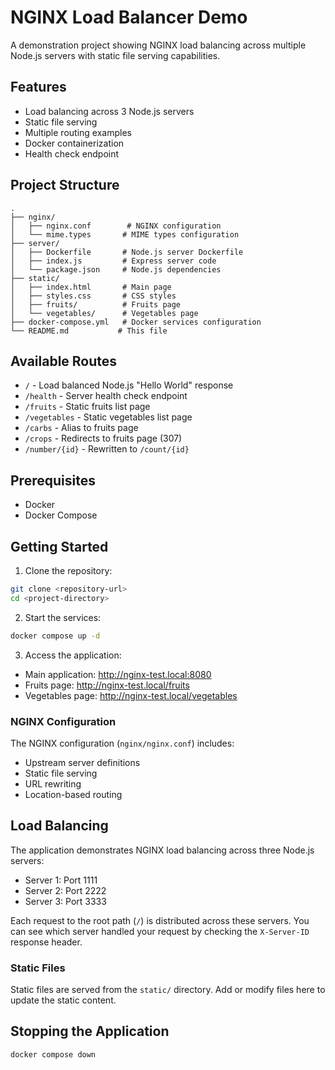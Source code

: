 # NGINX Load Balancer Demo

A demonstration project showing NGINX load balancing across multiple Node.js servers with static file serving capabilities.

## Features

- Load balancing across 3 Node.js servers
- Static file serving
- Multiple routing examples
- Docker containerization
- Health check endpoint

## Project Structure

```
.
├── nginx/
│   ├── nginx.conf        # NGINX configuration
│   └── mime.types       # MIME types configuration
├── server/
│   ├── Dockerfile       # Node.js server Dockerfile
│   ├── index.js         # Express server code
│   └── package.json     # Node.js dependencies
├── static/
│   ├── index.html       # Main page
│   ├── styles.css       # CSS styles
│   ├── fruits/          # Fruits page
│   └── vegetables/      # Vegetables page
├── docker-compose.yml   # Docker services configuration
└── README.md           # This file
```

## Available Routes

- `/` - Load balanced Node.js "Hello World" response
- `/health` - Server health check endpoint
- `/fruits` - Static fruits list page
- `/vegetables` - Static vegetables list page
- `/carbs` - Alias to fruits page
- `/crops` - Redirects to fruits page (307)
- `/number/{id}` - Rewritten to `/count/{id}`

## Prerequisites

- Docker
- Docker Compose

## Getting Started

1. Clone the repository:
```bash
git clone <repository-url>
cd <project-directory>
```

2. Start the services:
```bash
docker compose up -d
```

3. Access the application:
- Main application: http://nginx-test.local:8080
- Fruits page: http://nginx-test.local/fruits
- Vegetables page: http://nginx-test.local/vegetables

### NGINX Configuration

The NGINX configuration (`nginx/nginx.conf`) includes:
- Upstream server definitions
- Static file serving
- URL rewriting
- Location-based routing

## Load Balancing

The application demonstrates NGINX load balancing across three Node.js servers:
- Server 1: Port 1111
- Server 2: Port 2222
- Server 3: Port 3333

Each request to the root path (`/`) is distributed across these servers.
You can see which server handled your request by checking the `X-Server-ID` response header.

### Static Files

Static files are served from the `static/` directory. Add or modify files here to update the static content.

## Stopping the Application

```bash
docker compose down
```